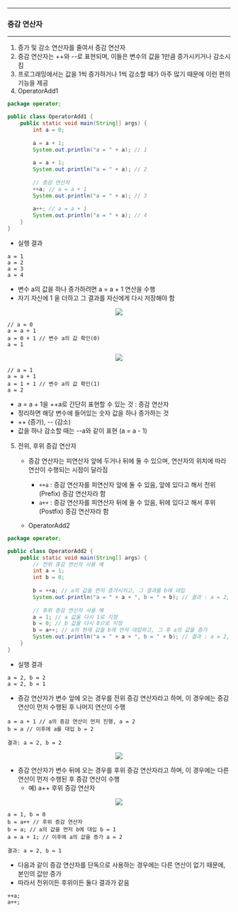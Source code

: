 -----
### 증감 연산자
-----
1. 증가 및 감소 연산자를 줄여서 증감 연산자
2. 증감 연산자는 ++와 --로 표현되며, 이들은 변수의 값을 1만큼 증가시키거나 감소시킴
3. 프로그래밍에서는 값을 1씩 증가하거나 1씩 감소할 때가 아주 많기 때문에 이런 편의 기능을 제공
4. OperatorAdd1
```java
package operator;

public class OperatorAdd1 {
    public static void main(String[] args) {
        int a = 0;
        
        a = a + 1;
        System.out.println("a = " + a); // 1
        
        a = a + 1;
        System.out.println("a = " + a); // 2
        
        // 증감 연산자
        ++a; // a = a + 1
        System.out.println("a = " + a); // 3
        
        a++; // a = a + 1
        System.out.println("a = " + a); // 4
    }
}
```
   - 실행 결과
```
a = 1
a = 2
a = 3
a = 4
```

  - 변수 a의 값을 하나 증가하려면 a = a + 1 연산을 수행
  - 자기 자신에 1 을 더하고 그 결과를 자신에게 다시 저장해야 함
<div align="center">
<img src="https://github.com/user-attachments/assets/7d572855-9b9a-40ef-bf71-65e4630d21ad">
</div>

```
// a = 0
a = a + 1
a = 0 + 1 // 변수 a의 값 확인(0)
a = 1
```
<div align="center">
<img src="https://github.com/user-attachments/assets/a687828b-32e9-4b51-bfb8-410da2fc01aa">
</div>

```
// a = 1
a = a + 1
a = 1 + 1 // 변수 a의 값 확인(1)
a = 2
```
   - a = a + 1을 ++a로 간단히 표현할 수 있는 것 : 증감 연산자
   - 정리하면 해당 변수에 들어있는 숫자 값을 하나 증가하는 것
   - ++ (증가), -- (감소)
   - 값을 하나 감소할 때는 --a와 같이 표현 (a = a - 1)

5. 전위, 후위 증감 연산자
   - 증감 연산자는 피연산자 앞에 두거나 뒤에 둘 수 있으며, 연산자의 위치에 따라 연산이 수행되는 시점이 달라짐
     + ```++a``` : 증감 연산자를 피연산자 앞에 둘 수 있음, 앞에 있다고 해서 전위(Prefix) 증감 연산자라 함
     + ```a++``` : 증감 연산자를 피연산자 뒤에 둘 수 있음, 뒤에 있다고 해서 후위(Postfix) 증감 연산자라 함

   - OperatorAdd2
```java
package operator;

public class OperatorAdd2 {
    public static void main(String[] args) {
        // 전위 증감 연산자 사용 예
        int a = 1;
        int b = 0;
        
        b = ++a; // a의 값을 먼저 증가시키고, 그 결과를 b에 대입
        System.out.println("a = " + a + ", b = " + b); // 결과 : a = 2, b = 2
        
        // 후위 증감 연산자 사용 예
        a = 1; // a 값을 다시 1로 지정
        b = 0; // b 값을 다시 0으로 지정
        b = a++; // a의 현재 값을 b에 먼저 대입하고, 그 후 a의 값을 증가
        System.out.println("a = " + a + ", b = " + b); // 결과 : a = 2, b = 1
    }
}
```
  - 실행 결과
```
a = 2, b = 2
a = 2, b = 1
```

  - 증감 연산자가 변수 앞에 오는 경우를 전위 증감 연산자라고 하며, 이 경우에는 증감 연산이 먼저 수행된 후 나머지 연산이 수행
```
a = a + 1 // a의 증감 연산이 먼저 진행, a = 2
b = a // 이후에 a를 대입 b = 2

결과: a = 2, b = 2
```
<div align="center">
<img src="https://github.com/user-attachments/assets/01e33b4b-1363-4e4b-9d15-d5fe42b57efc">
</div>

   - 증감 연산자가 변수 뒤에 오는 경우를 후위 증감 연산자라고 하며, 이 경우에는 다른 연산이 먼저 수행된 후 증감 연산이 수행
     + 예) a++ 후위 증감 연산자
<div align="center">
<img src="https://github.com/user-attachments/assets/9107dd10-6da4-4464-8dac-3582fc97bd7e">
</div>

```
a = 1, b = 0
b = a++ // 후위 증감 연산자
b = a; // a의 값을 먼저 b에 대입 b = 1
a = a + 1; // 이후에 a의 값을 증가 a = 2

결과: a = 2, b = 1
```

  - 다음과 같이 증감 연산자를 단독으로 사용하는 경우에는 다른 연산이 없기 때문에, 본인의 값만 증가
  - 따라서 전위이든 후위이든 둘다 결과가 같음
```
++a;
a++;
```
